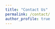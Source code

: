 ```yaml
---
title: "Contact Us"
permalink: /contact/
author_profile: true
---
```


<!-- Global site tag (gtag.js) - Google Analytics -->
<script async src="https://www.googletagmanager.com/gtag/js?id=UA-129158081-1"></script>
<script>
  window.dataLayer = window.dataLayer || [];
  function gtag(){dataLayer.push(arguments);}
  gtag('js', new Date());

  gtag('config', 'UA-129158081-1');
</script>
